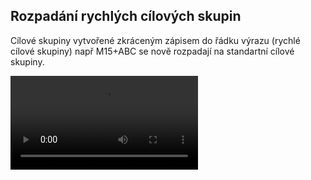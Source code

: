 ﻿---
categories: [kiwi]
layout: kiwi
---
## Rozpadání rychlých cílových skupin
Cílové skupiny vytvořené zkráceným zápisem do řádku výrazu (rychlé cílové skupiny) např M15+ABC se nově rozpadají na standartní cílové skupiny. 

<video src="{{site.url}}/data/rozpadanirychlocilovek.mp4" type="video/mp4" controls></video>